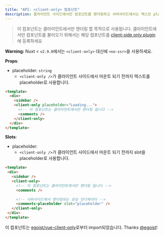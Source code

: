 ```yaml
---
title: "API: <client-only> 컴포넌트"
description: 클라이언트 사이드에서만 컴포넌트를 렌더링하고 서버사이드에서는 텍스트 placeholder를 보여줍니다.
---
```


> 이 컴포넌트는 클라이언트에서만 렌더링 할 목적으로 사용됩니다. 클라이언트에서만 컴포넌트를 불러오기 위해서는 해당 컴포넌트를 [client-side only plugin](/guide/plugins#client-side-only)에 등록하세요

<div class="Alert Alert--orange">

**Warning:** Nuxt < `v2.9.0`에서는 `<client-only>` 대신에 `<no-ssr>`을 사용하세요.

</div>


**Props**:
- placeholder: `string`
  - `<client-only />`가 클라이언트 사이드에서 마운트 되기 전까지 텍스트를 placeholder로 사용합니다.

```html
<template>
  <div>
    <sidebar />
    <client-only placeholder="Loading...">
      <!-- 이 컴포넌트는 클라이언트에서만 렌더링 됩니다 -->
      <comments />
    </client-only>
  </div>
</template>
```

**Slots**:

- placeholder:
  - `<client-only />`가 클라이언트 사이드에서 마운트 되기 전까지 slot을 placeholder로 사용합니다.
 
 ```html
<template>
  <div>
    <sidebar />
    <client-only>
      <!-- 이 컴포넌트는 클라이언트에서만 렌더링 됩니다 -->
      <comments />
  
      <!-- 서버사이드에서 렌더링되는 로딩 인디케이터 -->
      <comments-placeholder slot="placeholder" />
    </client-only>
  </div>
</template>
```

이 컴포넌트는 [egoist/vue-client-only](https://github.com/egoist/vue-client-only)로부터 import되었습니다. Thanks [@egoist](https://github.com/egoist)!
